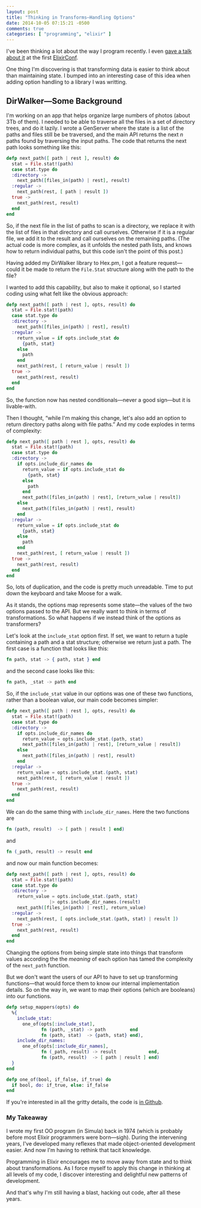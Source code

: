 ```yaml
---
layout: post
title: "Thinking in Transforms—Handling Options"
date: 2014-10-05 07:15:21 -0500
comments: true
categories: [ "programming", "elixir" ]
---
```


I've been thinking a lot about the way I program recently. I even
[gave a talk about it](http://www.confreaks.com/videos/4119-elixirconf2014-opening-keynote-think-different) at the first
[ElixirConf](http://elixirconf.com/).

One thing I'm discovering is that transforming data is easier to think
about than maintaining state. I bumped into an interesting case of
this idea when adding option handling to
a library I was writting.

## DirWalker—Some Background

I'm working on an app that helps organize large numbers of photos
(about 3Tb of them). I needed to be able to traverse all the files in
a set of directory trees, and do it lazily. I wrote a GenServer where
the state is a list of the paths and files still be be traversed, and
the main API returns the next _n_ paths found by traversing the input
paths. The code that returns the next path looks something like this:

``` elixir
defp next_path([ path | rest ], result) do
  stat = File.stat!(path)
  case stat.type do
  :directory ->
    next_path([files_in(path) | rest], result)
  :regular ->
    next_path(rest, [ path | result ])
  true ->
    next_path(rest, result)
  end
end
```

So, if the next file in the list of paths to scan is a directory, we
replace it with the list of files in that directory and call
ourselves. Otherwise if it is a regular file, we add it to the result
and call ourselves on the remaining paths. (The actual code is more
complex, as it unfolds the nested path lists, and knows how to return
individual paths, but this code isn't the point of this post.)

Having added my DirWalker library to Hex.pm, I got a feature
request—could it be made to return the `File.Stat` structure along
with the path to the file?

I wanted to add this capability, but also to make it optional, so I
started coding using what felt like the obvious approach:

``` elixir
defp next_path([ path | rest ], opts, result) do
  stat = File.stat!(path)
  case stat.type do
  :directory ->
    next_path([files_in(path) | rest], result)
  :regular ->
    return_value = if opts.include_stat do
      {path, stat}
    else
      path
    end
    next_path(rest, [ return_value | result ])
  true ->
    next_path(rest, result)
  end
end
```

So, the function now has nested conditionals—never a good sign—but it
is livable-with.

Then I thought, “while I'm making this change, let's also add an
option to return directory paths along with file paths.” And my code explodes in terms of complexity:


``` elixir
defp next_path([ path | rest ], opts, result) do
  stat = File.stat!(path)
  case stat.type do
  :directory ->
    if opts.include_dir_names do
      return_value = if opts.include_stat do
        {path, stat}
      else
        path
      end
      next_path([files_in(path) | rest], [return_value | result])
    else
      next_path([files_in(path) | rest], result)
    end
  :regular ->
    return_value = if opts.include_stat do
      {path, stat}
    else
      path
    end
    next_path(rest, [ return_value | result ])
  true ->
    next_path(rest, result)
  end
end
```

So, lots of duplication, and the code is pretty much unreadable. Time
to put down the keyboard and take Moose for a walk.

As it stands, the options map represents some state—the values of the
two options passed to the API. But we really want to think in terms of
transformations. So what happens if we instead think of the options as
transformers?

Let's look at the `include_stat` option first. If set, we want to
return a tuple containing a path and a stat structure; otherwise we
return just a path. The first case is a function that looks like this:

``` elixir
fn path, stat -> { path, stat } end
```

and the second case looks like this:

``` elixir
fn path, _stat -> path end
```

So, if the `include_stat` value in our options was one of these two
functions, rather than a boolean value, our main code becomes simpler:

``` elixir
defp next_path([ path | rest ], opts, result) do
  stat = File.stat!(path)
  case stat.type do
  :directory ->
    if opts.include_dir_names do
      return_value = opts.include_stat.(path, stat)
      next_path([files_in(path) | rest], [return_value | result])
    else
      next_path([files_in(path) | rest], result)
    end
  :regular ->
    return_value = opts.include_stat.(path, stat)
    next_path(rest, [ return_value | result ])
  true ->
    next_path(rest, result)
  end
end
```

We can do the same thing with `include_dir_names`. Here the two functions are

``` elixir
fn (path, result)  -> [ path | result ] end)
```

and

``` elixir
fn (_path, result) -> result end

```

and now our main function becomes:

``` elixir
defp next_path([ path | rest ], opts, result) do
  stat = File.stat!(path)
  case stat.type do
  :directory ->
    return_value = opts.include_stat.(path, stat)
                |> opts.include_dir_names.(result)
    next_path([files_in(path) | rest], return_value)
  :regular ->
    next_path(rest, [ opts.include_stat.(path, stat) | result ])
  true ->
    next_path(rest, result)
  end
end
```

Changing the options from being simple state into things that transform values according the the _meaning_ of each option has tamed the complexity of the `next_path` function.

But we don't want the users of our API to have to set up transforming functions—that would force them to know our internal implementation details. So on the way in, we want to map their options (which are booleans) into our functions.

``` elixir
defp setup_mappers(opts) do
  %{
    include_stat:
      one_of(opts[:include_stat],
             fn (path, _stat) -> path         end
             fn (path, stat)  -> {path, stat} end),
    include_dir_names:
      one_of(opts[:include_dir_names],
             fn (_path, result) -> result            end, 
             fn (path, result)  -> [ path | result ] end)
  }
end

defp one_of(bool, if_false, if_true) do
  if bool, do: if_true, else: if_false
end
```

If you're interested in all the gritty details, the code is [in Github](https://github.com/pragdave/dir_walker/blob/master/lib/dir_walker.ex).

### My Takeaway

I wrote my first OO program (in Simula) back in 1974 (which is
probably before most Elixir programmers were born—sigh). During the
intervening years, I've developed many reflexes that made
object-oriented development easier. And now I'm having to rethink that
tacit knowledge.

Programming in Elixir encourages me to move away from state and to
think about transformations. As I force myself to apply this
change in thinking at all levels of my code, I discover interesting
and delightful new patterns of development.

And that's why I'm still having a blast, hacking out code, after all
these years. 







